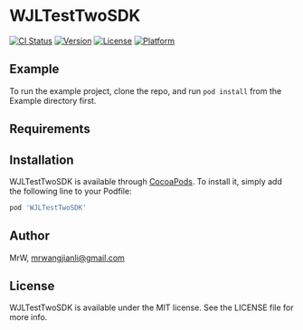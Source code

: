 # WJLTestTwoSDK

[![CI Status](https://img.shields.io/travis/MrW/WJLTestTwoSDK.svg?style=flat)](https://travis-ci.org/MrW/WJLTestTwoSDK)
[![Version](https://img.shields.io/cocoapods/v/WJLTestTwoSDK.svg?style=flat)](https://cocoapods.org/pods/WJLTestTwoSDK)
[![License](https://img.shields.io/cocoapods/l/WJLTestTwoSDK.svg?style=flat)](https://cocoapods.org/pods/WJLTestTwoSDK)
[![Platform](https://img.shields.io/cocoapods/p/WJLTestTwoSDK.svg?style=flat)](https://cocoapods.org/pods/WJLTestTwoSDK)

## Example

To run the example project, clone the repo, and run `pod install` from the Example directory first.

## Requirements

## Installation

WJLTestTwoSDK is available through [CocoaPods](https://cocoapods.org). To install
it, simply add the following line to your Podfile:

```ruby
pod 'WJLTestTwoSDK'
```

## Author

MrW, mrwangjianli@gmail.com

## License

WJLTestTwoSDK is available under the MIT license. See the LICENSE file for more info.
